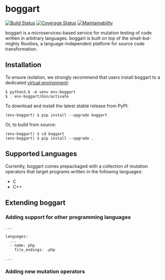 # boggart 

[![Build Status](https://travis-ci.org/squaresLab/boggart.svg?branch=master)](https://travis-ci.org/squaresLab/boggart)
[![Coverage Status](https://coveralls.io/repos/github/squaresLab/boggart/badge.svg?branch=master)](https://coveralls.io/github/squaresLab/boggart?branch=master)
[![Maintainability](https://api.codeclimate.com/v1/badges/4fb3632c3c3c6d935e1b/maintainability)](https://codeclimate.com/github/squaresLab/boggart/maintainability)

boggart is a microservices-based service for mutation testing of code written
in arbitrary languages. boggart is built on top of the small-but-mighty Rooibos,
a language-independent platform for source code transformation.

## Installation

To ensure isolation, we strongly recommend that users install boggart to a
dedicated
[virtual environment](http://docs.python-guide.org/en/latest/dev/virtualenvs/):

```
$ python3.6 -m venv env-boggart
$ . env-boggart/bin/activate
```

To download and install the latest stable release from PyPI:

```
(env-boggart) $ pip install --upgrade boggart
```

Or, to build from source:

```
(env-boggart) $ cd boggart
(env-boggart) $ pip install --upgrade .
```

## Supported Languages

Currently, boggart comes prepackaged with a collection of mutation operators
that target programs written in the following languages:

* C
* C++

## Extending boggart

### Adding support for other programming languages

```
...

languages:
  ...
  - name: php
    file_endings: .php

...
```

### Adding new mutation operators
